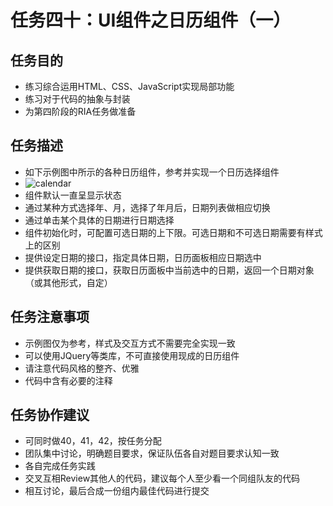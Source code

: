 # 任务四十：UI组件之日历组件（一）

## 任务目的

- 练习综合运用HTML、CSS、JavaScript实现局部功能
- 练习对于代码的抽象与封装
- 为第四阶段的RIA任务做准备

## 任务描述

- 如下示例图中所示的各种日历组件，参考并实现一个日历选择组件
- ![calendar](http://7xrp04.com1.z0.glb.clouddn.com/task_3_40_1.jpg)
- 组件默认一直呈显示状态
- 通过某种方式选择年、月，选择了年月后，日期列表做相应切换
- 通过单击某个具体的日期进行日期选择
- 组件初始化时，可配置可选日期的上下限。可选日期和不可选日期需要有样式上的区别
- 提供设定日期的接口，指定具体日期，日历面板相应日期选中
- 提供获取日期的接口，获取日历面板中当前选中的日期，返回一个日期对象（或其他形式，自定）

## 任务注意事项

- 示例图仅为参考，样式及交互方式不需要完全实现一致
- 可以使用JQuery等类库，不可直接使用现成的日历组件
- 请注意代码风格的整齐、优雅
- 代码中含有必要的注释

## 任务协作建议

- 可同时做40，41，42，按任务分配
- 团队集中讨论，明确题目要求，保证队伍各自对题目要求认知一致
- 各自完成任务实践
- 交叉互相Review其他人的代码，建议每个人至少看一个同组队友的代码
- 相互讨论，最后合成一份组内最佳代码进行提交
